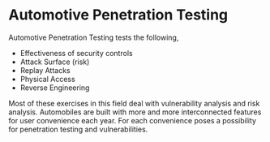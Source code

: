 # Automotive Penetration Testing
Automotive Penetration Testing tests the following,
* Effectiveness of security controls
* Attack Surface (risk)
* Replay Attacks
* Physical Access
* Reverse Engineering

Most of these exercises in this field deal with vulnerability analysis and risk analysis. Automobiles are built with more and more interconnected features for user convenience each year. For each convenience poses a possibility for penetration testing and vulnerabilities.
